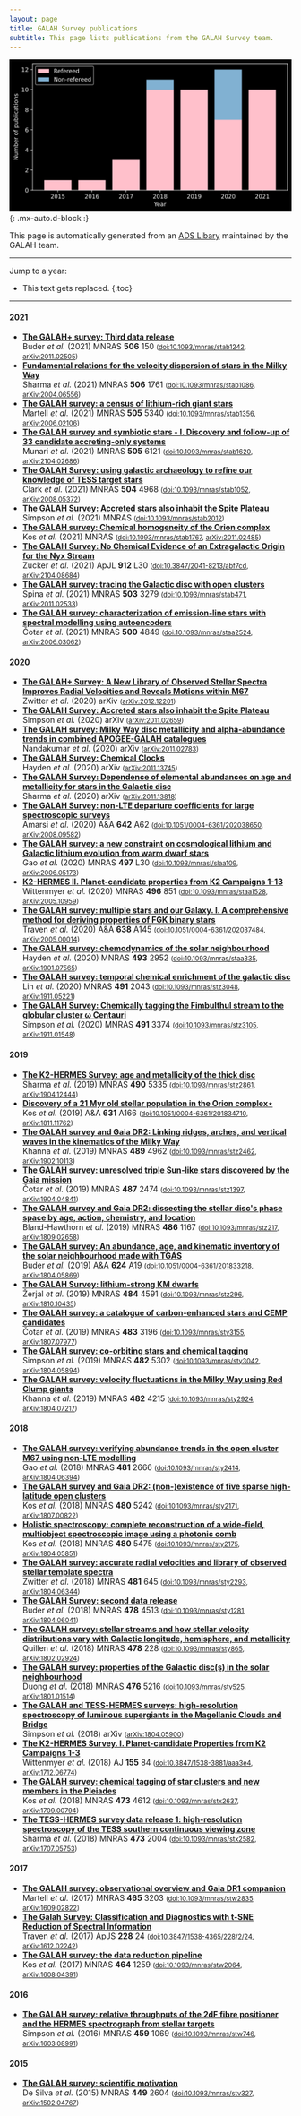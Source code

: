 ```yaml
---
layout: page
title: GALAH Survey publications
subtitle: This page lists publications from the GALAH Survey team.
---
```


<!-- Do not edit this page directly. Instead use /pub_lists/pub_maker.py. -->
![Number of publications using GALAH](/science/img/galah_publications_number_papers.svg){: .mx-auto.d-block :}

This page is automatically generated from an [ADS Libary](https://ui.adsabs.harvard.edu/search/q=docs(library%2FclbnJI34RXa4uEEqFC8I9g)&sort=date%20desc%2C%20bibcode%20desc&p_=0) maintained by the GALAH team.

---
Jump to a year:
* This text gets replaced.
{:toc}
---
#### 2021

* [**The GALAH+ survey: Third data release**](https://ui.adsabs.harvard.edu/abs/2021MNRAS.506..150B)<br/>Buder *et al.* (2021) MNRAS **506** 150 <small>([doi:10.1093/mnras/stab1242](https://doi.org/10.1093/mnras/stab1242), [arXiv:2011.02505](https://arxiv.org/abs/arXiv:2011.02505))</small>
* [**Fundamental relations for the velocity dispersion of stars in the Milky Way**](https://ui.adsabs.harvard.edu/abs/2021MNRAS.506.1761S)<br/>Sharma *et al.* (2021) MNRAS **506** 1761 <small>([doi:10.1093/mnras/stab1086](https://doi.org/10.1093/mnras/stab1086), [arXiv:2004.06556](https://arxiv.org/abs/arXiv:2004.06556))</small>
* [**The GALAH survey: a census of lithium-rich giant stars**](https://ui.adsabs.harvard.edu/abs/2021MNRAS.505.5340M)<br/>Martell *et al.* (2021) MNRAS **505** 5340 <small>([doi:10.1093/mnras/stab1356](https://doi.org/10.1093/mnras/stab1356), [arXiv:2006.02106](https://arxiv.org/abs/arXiv:2006.02106))</small>
* [**The GALAH survey and symbiotic stars - I. Discovery and follow-up of 33 candidate accreting-only systems**](https://ui.adsabs.harvard.edu/abs/2021MNRAS.505.6121M)<br/>Munari *et al.* (2021) MNRAS **505** 6121 <small>([doi:10.1093/mnras/stab1620](https://doi.org/10.1093/mnras/stab1620), [arXiv:2104.02686](https://arxiv.org/abs/arXiv:2104.02686))</small>
* [**The GALAH Survey: using galactic archaeology to refine our knowledge of TESS target stars**](https://ui.adsabs.harvard.edu/abs/2021MNRAS.504.4968C)<br/>Clark *et al.* (2021) MNRAS **504** 4968 <small>([doi:10.1093/mnras/stab1052](https://doi.org/10.1093/mnras/stab1052), [arXiv:2008.05372](https://arxiv.org/abs/arXiv:2008.05372))</small>
* [**The GALAH Survey: Accreted stars also inhabit the Spite Plateau**](https://ui.adsabs.harvard.edu/abs/2021MNRAS.tmp.1793S)<br/>Simpson *et al.* (2021) MNRAS   <small>([doi:10.1093/mnras/stab2012](https://doi.org/10.1093/mnras/stab2012))</small>
* [**The GALAH survey: Chemical homogeneity of the Orion complex**](https://ui.adsabs.harvard.edu/abs/2021MNRAS.tmp.1571K)<br/>Kos *et al.* (2021) MNRAS   <small>([doi:10.1093/mnras/stab1767](https://doi.org/10.1093/mnras/stab1767), [arXiv:2011.02485](https://arxiv.org/abs/arXiv:2011.02485))</small>
* [**The GALAH Survey: No Chemical Evidence of an Extragalactic Origin for the Nyx Stream**](https://ui.adsabs.harvard.edu/abs/2021ApJ...912L..30Z)<br/>Zucker *et al.* (2021) ApJL **912** L30 <small>([doi:10.3847/2041-8213/abf7cd](https://doi.org/10.3847/2041-8213/abf7cd), [arXiv:2104.08684](https://arxiv.org/abs/arXiv:2104.08684))</small>
* [**The GALAH survey: tracing the Galactic disc with open clusters**](https://ui.adsabs.harvard.edu/abs/2021MNRAS.503.3279S)<br/>Spina *et al.* (2021) MNRAS **503** 3279 <small>([doi:10.1093/mnras/stab471](https://doi.org/10.1093/mnras/stab471), [arXiv:2011.02533](https://arxiv.org/abs/arXiv:2011.02533))</small>
* [**The GALAH survey: characterization of emission-line stars with spectral modelling using autoencoders**](https://ui.adsabs.harvard.edu/abs/2021MNRAS.500.4849C)<br/>Čotar *et al.* (2021) MNRAS **500** 4849 <small>([doi:10.1093/mnras/staa2524](https://doi.org/10.1093/mnras/staa2524), [arXiv:2006.03062](https://arxiv.org/abs/arXiv:2006.03062))</small>

#### 2020

* [**The GALAH+ Survey: A New Library of Observed Stellar Spectra Improves Radial Velocities and Reveals Motions within M67**](https://ui.adsabs.harvard.edu/abs/2020arXiv201212201Z)<br/>Zwitter *et al.* (2020) arXiv   <small>([arXiv:2012.12201](https://arxiv.org/abs/arXiv:2012.12201))</small>
* [**The GALAH Survey: Accreted stars also inhabit the Spite Plateau**](https://ui.adsabs.harvard.edu/abs/2020arXiv201102659S)<br/>Simpson *et al.* (2020) arXiv   <small>([arXiv:2011.02659](https://arxiv.org/abs/arXiv:2011.02659))</small>
* [**The GALAH survey: Milky Way disc metallicity and alpha-abundance trends in combined APOGEE-GALAH catalogues**](https://ui.adsabs.harvard.edu/abs/2020arXiv201102783N)<br/>Nandakumar *et al.* (2020) arXiv   <small>([arXiv:2011.02783](https://arxiv.org/abs/arXiv:2011.02783))</small>
* [**The GALAH Survey: Chemical Clocks**](https://ui.adsabs.harvard.edu/abs/2020arXiv201113745H)<br/>Hayden *et al.* (2020) arXiv   <small>([arXiv:2011.13745](https://arxiv.org/abs/arXiv:2011.13745))</small>
* [**The GALAH Survey: Dependence of elemental abundances on age and metallicity for stars in the Galactic disc**](https://ui.adsabs.harvard.edu/abs/2020arXiv201113818S)<br/>Sharma *et al.* (2020) arXiv   <small>([arXiv:2011.13818](https://arxiv.org/abs/arXiv:2011.13818))</small>
* [**The GALAH Survey: non-LTE departure coefficients for large spectroscopic surveys**](https://ui.adsabs.harvard.edu/abs/2020A%26A...642A..62A)<br/>Amarsi *et al.* (2020) A&A **642** A62 <small>([doi:10.1051/0004-6361/202038650](https://doi.org/10.1051/0004-6361/202038650), [arXiv:2008.09582](https://arxiv.org/abs/arXiv:2008.09582))</small>
* [**The GALAH survey: a new constraint on cosmological lithium and Galactic lithium evolution from warm dwarf stars**](https://ui.adsabs.harvard.edu/abs/2020MNRAS.497L..30G)<br/>Gao *et al.* (2020) MNRAS **497** L30 <small>([doi:10.1093/mnrasl/slaa109](https://doi.org/10.1093/mnrasl/slaa109), [arXiv:2006.05173](https://arxiv.org/abs/arXiv:2006.05173))</small>
* [**K2-HERMES II. Planet-candidate properties from K2 Campaigns 1-13**](https://ui.adsabs.harvard.edu/abs/2020MNRAS.496..851W)<br/>Wittenmyer *et al.* (2020) MNRAS **496** 851 <small>([doi:10.1093/mnras/staa1528](https://doi.org/10.1093/mnras/staa1528), [arXiv:2005.10959](https://arxiv.org/abs/arXiv:2005.10959))</small>
* [**The GALAH survey: multiple stars and our Galaxy. I. A comprehensive method for deriving properties of FGK binary stars**](https://ui.adsabs.harvard.edu/abs/2020A%26A...638A.145T)<br/>Traven *et al.* (2020) A&A **638** A145 <small>([doi:10.1051/0004-6361/202037484](https://doi.org/10.1051/0004-6361/202037484), [arXiv:2005.00014](https://arxiv.org/abs/arXiv:2005.00014))</small>
* [**The GALAH survey: chemodynamics of the solar neighbourhood**](https://ui.adsabs.harvard.edu/abs/2020MNRAS.493.2952H)<br/>Hayden *et al.* (2020) MNRAS **493** 2952 <small>([doi:10.1093/mnras/staa335](https://doi.org/10.1093/mnras/staa335), [arXiv:1901.07565](https://arxiv.org/abs/arXiv:1901.07565))</small>
* [**The GALAH survey: temporal chemical enrichment of the galactic disc**](https://ui.adsabs.harvard.edu/abs/2020MNRAS.491.2043L)<br/>Lin *et al.* (2020) MNRAS **491** 2043 <small>([doi:10.1093/mnras/stz3048](https://doi.org/10.1093/mnras/stz3048), [arXiv:1911.05221](https://arxiv.org/abs/arXiv:1911.05221))</small>
* [**The GALAH Survey: Chemically tagging the Fimbulthul stream to the globular cluster ω Centauri**](https://ui.adsabs.harvard.edu/abs/2020MNRAS.491.3374S)<br/>Simpson *et al.* (2020) MNRAS **491** 3374 <small>([doi:10.1093/mnras/stz3105](https://doi.org/10.1093/mnras/stz3105), [arXiv:1911.01548](https://arxiv.org/abs/arXiv:1911.01548))</small>

#### 2019

* [**The K2-HERMES Survey: age and metallicity of the thick disc**](https://ui.adsabs.harvard.edu/abs/2019MNRAS.490.5335S)<br/>Sharma *et al.* (2019) MNRAS **490** 5335 <small>([doi:10.1093/mnras/stz2861](https://doi.org/10.1093/mnras/stz2861), [arXiv:1904.12444](https://arxiv.org/abs/arXiv:1904.12444))</small>
* [**Discovery of a 21 Myr old stellar population in the Orion complex⋆**](https://ui.adsabs.harvard.edu/abs/2019A%26A...631A.166K)<br/>Kos *et al.* (2019) A&A **631** A166 <small>([doi:10.1051/0004-6361/201834710](https://doi.org/10.1051/0004-6361/201834710), [arXiv:1811.11762](https://arxiv.org/abs/arXiv:1811.11762))</small>
* [**The GALAH survey and Gaia DR2: Linking ridges, arches, and vertical waves in the kinematics of the Milky Way**](https://ui.adsabs.harvard.edu/abs/2019MNRAS.489.4962K)<br/>Khanna *et al.* (2019) MNRAS **489** 4962 <small>([doi:10.1093/mnras/stz2462](https://doi.org/10.1093/mnras/stz2462), [arXiv:1902.10113](https://arxiv.org/abs/arXiv:1902.10113))</small>
* [**The GALAH survey: unresolved triple Sun-like stars discovered by the Gaia mission**](https://ui.adsabs.harvard.edu/abs/2019MNRAS.487.2474C)<br/>Čotar *et al.* (2019) MNRAS **487** 2474 <small>([doi:10.1093/mnras/stz1397](https://doi.org/10.1093/mnras/stz1397), [arXiv:1904.04841](https://arxiv.org/abs/arXiv:1904.04841))</small>
* [**The GALAH survey and Gaia DR2: dissecting the stellar disc's phase space by age, action, chemistry, and location**](https://ui.adsabs.harvard.edu/abs/2019MNRAS.486.1167B)<br/>Bland-Hawthorn *et al.* (2019) MNRAS **486** 1167 <small>([doi:10.1093/mnras/stz217](https://doi.org/10.1093/mnras/stz217), [arXiv:1809.02658](https://arxiv.org/abs/arXiv:1809.02658))</small>
* [**The GALAH survey: An abundance, age, and kinematic inventory of the solar neighbourhood made with TGAS**](https://ui.adsabs.harvard.edu/abs/2019A%26A...624A..19B)<br/>Buder *et al.* (2019) A&A **624** A19 <small>([doi:10.1051/0004-6361/201833218](https://doi.org/10.1051/0004-6361/201833218), [arXiv:1804.05869](https://arxiv.org/abs/arXiv:1804.05869))</small>
* [**The GALAH Survey: lithium-strong KM dwarfs**](https://ui.adsabs.harvard.edu/abs/2019MNRAS.484.4591Z)<br/>Žerjal *et al.* (2019) MNRAS **484** 4591 <small>([doi:10.1093/mnras/stz296](https://doi.org/10.1093/mnras/stz296), [arXiv:1810.10435](https://arxiv.org/abs/arXiv:1810.10435))</small>
* [**The GALAH survey: a catalogue of carbon-enhanced stars and CEMP candidates**](https://ui.adsabs.harvard.edu/abs/2019MNRAS.483.3196C)<br/>Čotar *et al.* (2019) MNRAS **483** 3196 <small>([doi:10.1093/mnras/sty3155](https://doi.org/10.1093/mnras/sty3155), [arXiv:1807.07977](https://arxiv.org/abs/arXiv:1807.07977))</small>
* [**The GALAH survey: co-orbiting stars and chemical tagging**](https://ui.adsabs.harvard.edu/abs/2019MNRAS.482.5302S)<br/>Simpson *et al.* (2019) MNRAS **482** 5302 <small>([doi:10.1093/mnras/sty3042](https://doi.org/10.1093/mnras/sty3042), [arXiv:1804.05894](https://arxiv.org/abs/arXiv:1804.05894))</small>
* [**The GALAH survey: velocity fluctuations in the Milky Way using Red Clump giants**](https://ui.adsabs.harvard.edu/abs/2019MNRAS.482.4215K)<br/>Khanna *et al.* (2019) MNRAS **482** 4215 <small>([doi:10.1093/mnras/sty2924](https://doi.org/10.1093/mnras/sty2924), [arXiv:1804.07217](https://arxiv.org/abs/arXiv:1804.07217))</small>

#### 2018

* [**The GALAH survey: verifying abundance trends in the open cluster M67 using non-LTE modelling**](https://ui.adsabs.harvard.edu/abs/2018MNRAS.481.2666G)<br/>Gao *et al.* (2018) MNRAS **481** 2666 <small>([doi:10.1093/mnras/sty2414](https://doi.org/10.1093/mnras/sty2414), [arXiv:1804.06394](https://arxiv.org/abs/arXiv:1804.06394))</small>
* [**The GALAH survey and Gaia DR2: (non-)existence of five sparse high-latitude open clusters**](https://ui.adsabs.harvard.edu/abs/2018MNRAS.480.5242K)<br/>Kos *et al.* (2018) MNRAS **480** 5242 <small>([doi:10.1093/mnras/sty2171](https://doi.org/10.1093/mnras/sty2171), [arXiv:1807.00822](https://arxiv.org/abs/arXiv:1807.00822))</small>
* [**Holistic spectroscopy: complete reconstruction of a wide-field, multiobject spectroscopic image using a photonic comb**](https://ui.adsabs.harvard.edu/abs/2018MNRAS.480.5475K)<br/>Kos *et al.* (2018) MNRAS **480** 5475 <small>([doi:10.1093/mnras/sty2175](https://doi.org/10.1093/mnras/sty2175), [arXiv:1804.05851](https://arxiv.org/abs/arXiv:1804.05851))</small>
* [**The GALAH survey: accurate radial velocities and library of observed stellar template spectra**](https://ui.adsabs.harvard.edu/abs/2018MNRAS.481..645Z)<br/>Zwitter *et al.* (2018) MNRAS **481** 645 <small>([doi:10.1093/mnras/sty2293](https://doi.org/10.1093/mnras/sty2293), [arXiv:1804.06344](https://arxiv.org/abs/arXiv:1804.06344))</small>
* [**The GALAH Survey: second data release**](https://ui.adsabs.harvard.edu/abs/2018MNRAS.478.4513B)<br/>Buder *et al.* (2018) MNRAS **478** 4513 <small>([doi:10.1093/mnras/sty1281](https://doi.org/10.1093/mnras/sty1281), [arXiv:1804.06041](https://arxiv.org/abs/arXiv:1804.06041))</small>
* [**The GALAH survey: stellar streams and how stellar velocity distributions vary with Galactic longitude, hemisphere, and metallicity**](https://ui.adsabs.harvard.edu/abs/2018MNRAS.478..228Q)<br/>Quillen *et al.* (2018) MNRAS **478** 228 <small>([doi:10.1093/mnras/sty865](https://doi.org/10.1093/mnras/sty865), [arXiv:1802.02924](https://arxiv.org/abs/arXiv:1802.02924))</small>
* [**The GALAH survey: properties of the Galactic disc(s) in the solar neighbourhood**](https://ui.adsabs.harvard.edu/abs/2018MNRAS.476.5216D)<br/>Duong *et al.* (2018) MNRAS **476** 5216 <small>([doi:10.1093/mnras/sty525](https://doi.org/10.1093/mnras/sty525), [arXiv:1801.01514](https://arxiv.org/abs/arXiv:1801.01514))</small>
* [**The GALAH and TESS-HERMES surveys: high-resolution spectroscopy of luminous supergiants in the Magellanic Clouds and Bridge**](https://ui.adsabs.harvard.edu/abs/2018arXiv180405900S)<br/>Simpson *et al.* (2018) arXiv   <small>([arXiv:1804.05900](https://arxiv.org/abs/arXiv:1804.05900))</small>
* [**The K2-HERMES Survey. I. Planet-candidate Properties from K2 Campaigns 1-3**](https://ui.adsabs.harvard.edu/abs/2018AJ....155...84W)<br/>Wittenmyer *et al.* (2018) AJ **155** 84 <small>([doi:10.3847/1538-3881/aaa3e4](https://doi.org/10.3847/1538-3881/aaa3e4), [arXiv:1712.06774](https://arxiv.org/abs/arXiv:1712.06774))</small>
* [**The GALAH survey: chemical tagging of star clusters and new members in the Pleiades**](https://ui.adsabs.harvard.edu/abs/2018MNRAS.473.4612K)<br/>Kos *et al.* (2018) MNRAS **473** 4612 <small>([doi:10.1093/mnras/stx2637](https://doi.org/10.1093/mnras/stx2637), [arXiv:1709.00794](https://arxiv.org/abs/arXiv:1709.00794))</small>
* [**The TESS-HERMES survey data release 1: high-resolution spectroscopy of the TESS southern continuous viewing zone**](https://ui.adsabs.harvard.edu/abs/2018MNRAS.473.2004S)<br/>Sharma *et al.* (2018) MNRAS **473** 2004 <small>([doi:10.1093/mnras/stx2582](https://doi.org/10.1093/mnras/stx2582), [arXiv:1707.05753](https://arxiv.org/abs/arXiv:1707.05753))</small>

#### 2017

* [**The GALAH survey: observational overview and Gaia DR1 companion**](https://ui.adsabs.harvard.edu/abs/2017MNRAS.465.3203M)<br/>Martell *et al.* (2017) MNRAS **465** 3203 <small>([doi:10.1093/mnras/stw2835](https://doi.org/10.1093/mnras/stw2835), [arXiv:1609.02822](https://arxiv.org/abs/arXiv:1609.02822))</small>
* [**The Galah Survey: Classification and Diagnostics with t-SNE Reduction of Spectral Information**](https://ui.adsabs.harvard.edu/abs/2017ApJS..228...24T)<br/>Traven *et al.* (2017) ApJS **228** 24 <small>([doi:10.3847/1538-4365/228/2/24](https://doi.org/10.3847/1538-4365/228/2/24), [arXiv:1612.02242](https://arxiv.org/abs/arXiv:1612.02242))</small>
* [**The GALAH survey: the data reduction pipeline**](https://ui.adsabs.harvard.edu/abs/2017MNRAS.464.1259K)<br/>Kos *et al.* (2017) MNRAS **464** 1259 <small>([doi:10.1093/mnras/stw2064](https://doi.org/10.1093/mnras/stw2064), [arXiv:1608.04391](https://arxiv.org/abs/arXiv:1608.04391))</small>

#### 2016

* [**The GALAH survey: relative throughputs of the 2dF fibre positioner and the HERMES spectrograph from stellar targets**](https://ui.adsabs.harvard.edu/abs/2016MNRAS.459.1069S)<br/>Simpson *et al.* (2016) MNRAS **459** 1069 <small>([doi:10.1093/mnras/stw746](https://doi.org/10.1093/mnras/stw746), [arXiv:1603.08991](https://arxiv.org/abs/arXiv:1603.08991))</small>

#### 2015

* [**The GALAH survey: scientific motivation**](https://ui.adsabs.harvard.edu/abs/2015MNRAS.449.2604D)<br/>De Silva *et al.* (2015) MNRAS **449** 2604 <small>([doi:10.1093/mnras/stv327](https://doi.org/10.1093/mnras/stv327), [arXiv:1502.04767](https://arxiv.org/abs/arXiv:1502.04767))</small>
